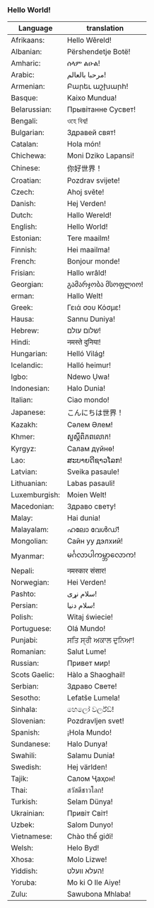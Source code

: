 ###  Hello World!
Language  |   translation |
|---|---|
|Afrikaans:|    Hello Wêreld!|
|Albanian:|     Përshendetje Botë!|
| Amharic:  |     ሰላም ልዑል!| 
| Arabic:  |      مرحبا بالعالم!| 
| Armenian: |     Բարեւ աշխարհ!| 
| Basque:  |      Kaixo Mundua!| 
| Belarussian: |  Прывітанне Сусвет!| 
| Bengali:  |     ওহে বিশ্ব!| 
| Bulgarian:  |   Здравей свят!| 
| Catalan:   |    Hola món!| 
| Chichewa: |     Moni Dziko Lapansi!| 
| Chinese:   |    你好世界！| 
| Croatian:  |   Pozdrav svijete!| 
| Czech:    |     Ahoj světe!| 
| Danish:  |      Hej Verden!| 
| Dutch:    |     Hallo Wereld!| 
| English:  |     Hello World!| 
| Estonian: |     Tere maailm!| 
| Finnish:   |    Hei maailma!| 
| French:  |      Bonjour monde!| 
| Frisian:    |   Hallo wrâld!| 
| Georgian:  |    გამარჯობა მსოფლიო!| 
| erman:  |      Hallo Welt!| 
| Greek:   |      Γειά σου Κόσμε!| 
| Hausa:    |     Sannu Duniya!| 
| Hebrew:   |     שלום עולם!| 
| Hindi:    |     नमस्ते दुनिया!| 
| Hungarian: |    Helló Világ!| 
| Icelandic:  |   Halló heimur!| 
| Igbo:      |    Ndewo Ụwa!| 
| Indonesian:|    Halo Dunia!| 
| Italian:  |     Ciao mondo!| 
| Japanese:   |   こんにちは世界！| 
| Kazakh:  |      Сәлем Әлем!| 
| Khmer:    |     សួស្តី​ពិភពលោក!| 
| Kyrgyz:   |     Салам дүйнө!| 
| Lao:     |      ສະ​ບາຍ​ດີ​ຊາວ​ໂລກ!| 
| Latvian: |      Sveika pasaule!| 
| Lithuanian: |   Labas pasauli!| 
| Luxemburgish:|  Moien Welt!| 
| Macedonian: |   Здраво свету!| 
| Malay:    |     Hai dunia!| 
| Malayalam: |    ഹലോ വേൾഡ്!| 
| Mongolian: |    Сайн уу дэлхий!| 
| Myanmar:   |    မင်္ဂလာပါကမ္ဘာလောက!| 
| Nepali:   |     नमस्कार संसार!| 
| Norwegian: |    Hei Verden!| 
| Pashto:  |      سلام نړی!| 
| Persian: |     سلام دنیا!| 
| Polish:    |    Witaj świecie!| 
| Portuguese: |   Olá Mundo!| 
| Punjabi:  |     ਸਤਿ ਸ੍ਰੀ ਅਕਾਲ ਦੁਨਿਆ!| 
| Romanian: |     Salut Lume!| 
| Russian: |      Привет мир!| 
| Scots Gaelic:|  Hàlo a Shaoghail!| 
| Serbian:  |     Здраво Свете!| 
| Sesotho:  |     Lefatše Lumela!| 
| Sinhala:  |     හෙලෝ වර්ල්ඩ්!| 
| Slovenian: |    Pozdravljen svet!| 
| Spanish:    |   ¡Hola Mundo!    |     
| Sundanese:  |   Halo Dunya!| 
| Swahili:     |  Salamu Dunia!| 
| Swedish:  |     Hej världen!| 
| Tajik:  |       Салом Ҷаҳон!| 
| Thai:    |      สวัสดีชาวโลก!| 
| Turkish: |      Selam Dünya!| 
| Ukrainian: |    Привіт Світ!| 
| Uzbek:   |      Salom Dunyo!| 
| Vietnamese:  |  Chào thế giới!| 
| Welsh:  |       Helo Byd!| 
| Xhosa:  |    Molo Lizwe!| 
| Yiddish:  |     העלא וועלט!| 
| Yoruba: |       Mo ki O Ile Aiye!| 
| Zulu:    |      Sawubona Mhlaba!| 
